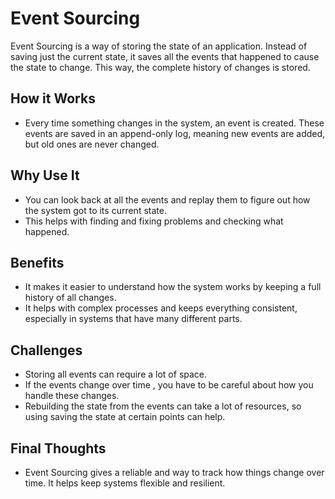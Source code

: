 # Event Sourcing

Event Sourcing is a way of storing the state of an application. Instead of saving just the current state, it saves all the events that happened to cause the state to change. This way, the complete history of changes is stored.

## How it Works
- Every time something changes in the system, an event is created. These events are saved in an append-only log, meaning new events are added, but old ones are never changed.

## Why Use It
- You can look back at all the events and replay them to figure out how the system got to its current state.
- This helps with  finding and fixing problems and checking what happened.

## Benefits
- It makes it easier to understand how the system works by keeping a full history of all changes.
- It helps with complex processes and keeps everything consistent, especially in systems that have many different parts.

## Challenges
- Storing all events can require a lot of space.
- If the events change over time , you have to be careful about how you handle these changes.
- Rebuilding the state from the events can take a lot of resources, so using  saving the state at certain points can help.

## Final Thoughts
- Event Sourcing gives a  reliable and way to track how things change over time. It helps keep systems flexible and resilient.
